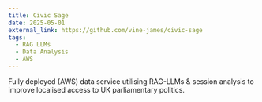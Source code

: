 ```yaml
---
title: Civic Sage
date: 2025-05-01
external_link: https://github.com/vine-james/civic-sage
tags:
  - RAG LLMs
  - Data Analysis
  - AWS
---
```


Fully deployed (AWS) data service utilising RAG-LLMs & session analysis to improve localised access to UK parliamentary politics.



<!--more-->
